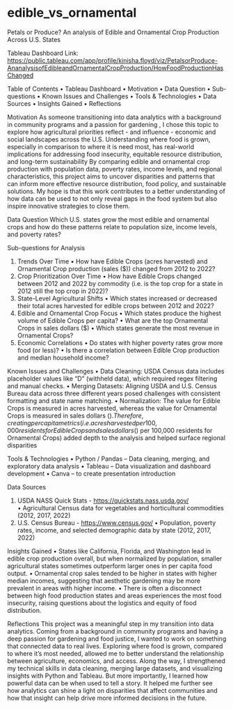 # edible_vs_ornamental
Petals or Produce?
An analysis of Edible and Ornamental Crop Production Across U.S. States

Tableau Dashboard 
Link: https://public.tableau.com/app/profile/kinisha.floyd/viz/PetalsorProduce-AnanalysisofEdibleandOrnamentalCropProduction/HowFoodProductionHasChanged 

Table of Contents
•	Tableau Dashboard
•	Motivation
•	Data Question
•	Sub-questions
•	Known Issues and Challenges
•	Tools & Technologies
•	Data Sources
•	Insights Gained
•	Reflections

Motivation
As someone transitioning into data analytics with a background in community programs and a passion for gardening , I chose this topic to explore how agricultural priorities reflect - and influence - economic and social landscapes across the U.S. Understanding where food is grown, especially in comparison to where it is need most, has real-world implications for addressing food insecurity, equitable resource distribution, and long-term sustainability
By comparing edible and ornamental crop production with population data, poverty rates, income levels, and regional characteristics, this project aims to uncover disparities and patterns that can inform more effective resource distribution, food policy, and sustainable solutions. My hope is that this work contributes to a better understanding of how data can be used to not only reveal gaps in the food system but also inspire innovative strategies to close them.  

Data Question
Which U.S. states grow the most edible and ornamental crops and how do these patterns relate to population size, income levels, and poverty rates?

Sub-questions for Analysis

1.	Trends Over Time
•	How have Edible Crops (acres harvested) and Ornamental Crop production (sales ($)) changed from 2012 to 2022?
2.	Crop Prioritization Over Time
•	How have Edible Crops changed between 2012 and 2022 by commodity (i.e. is the top crop for a state in 2012 still the top crop in 2022)?
3.	State-Level Agricultural Shifts
•	Which states increased or decreased their total acres harvested for edible crops between 2012 and 2022?
4.	Edible and Ornamental Crop Focus
•	Which states produce the highest volume of Edible Crops per capita?
•	What are the top Ornamental Crops in sales dollars ($)
•	Which states generate the most revenue in Ornamental Crops?
5.	Economic Correlations
•	Do states with higher poverty rates grow more food (or less)?
•	Is there a correlation between Edible Crop production and median household income?

Known Issues and Challenges
•	Data Cleaning:  USDA Census data includes placeholder values like “D” (withheld data), which required regex filtering and manual checks.
•	Merging Datasets: Aligning USDA and U.S. Census Bureau data across three different years posed challenges with consistent formatting and state name matching. 
•	Normalization: The value for Edible Crops is measured in acres harvested, whereas the value for Ornamental Crops is measured in sales dollars ($). Therefore, creating per capita metrics (i.e. acres harvested per 100,000 residents for Edible Crops and sales dollars ($) per 100,000 residents for Ornamental Crops) added depth to the analysis and helped surface regional disparities

Tools & Technologies
•	Python / Pandas – Data cleaning, merging, and exploratory data analysis
•	Tableau – Data visualization and dashboard development
•	Canva – to create presentation introduction

Data Sources
1.	USDA NASS Quick Stats - https://quickstats.nass.usda.gov/  
•	Agricultural Census data for vegetables and horticultural commodities (2012, 2017, 2022)
2.	U.S. Census Bureau - https://www.census.gov/ 
•	Population, poverty rates, income, and selected demographic data by state (2012, 2017, 2022)

Insights Gained
•	States like California, Florida, and Washington lead in edible crop production overall, but when normalized by population, smaller agricultural states sometimes outperform larger ones in per capita food output.
•	Ornamental crop sales tended to be higher in states with higher median incomes, suggesting that aesthetic gardening may be more prevalent in areas with higher income.
•	There is often a disconnect between high food production states and areas experiences the most food insecurity, raising questions about the logistics and equity of food distribution.

Reflections
This project was a meaningful step in my transition into data analytics. Coming from a background in community programs and having a deep passion for gardening and food justice, I wanted to work on something that connected data to real lives. Exploring where food is grown, compared to where it’s most needed, allowed me to better understand the relationship between agriculture, economics, and access. 
Along the way, I strengthened my technical skills in data cleaning, merging large datasets, and visualizing insights with Python and Tableau. But more importantly, I learned how powerful data can be when used to tell a story. It helped me further see how analytics can shine a light on disparities that affect communities and how that insight can help drive more informed decisions in the future. 
